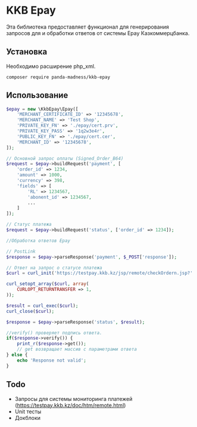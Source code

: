 # KKB Epay

Эта библиотека предоставляет функционал для генерирования запросов для и обработки ответов от системы Epay Казкоммерцбанка.

## Установка

Необходимо расширение php_xml.

```
composer require panda-madness/kkb-epay
```

## Использование

```php
$epay = new \KkbEpay\Epay([
    'MERCHANT_CERTIFICATE_ID' => '12345678',
    'MERCHANT_NAME' => 'Test Shop',
    'PRIVATE_KEY_FN' => './epay/cert.prv',
    'PRIVATE_KEY_PASS' => '1q2w3e4r',
    'PUBLIC_KEY_FN' => './epay/cert.cer',
    'MERCHANT_ID' => '12345678',
]);

// Основной запрос оплаты (Signed_Order_B64)
$request = $epay->buildRequest('payment', [
    'order_id' => 1234,
    'amount' => 1000,
    'currency' => 398,
    'fields' => [
        'RL' => 1234567,
        'abonent_id' => 1234567,
        ...
    ]
]);

// Статус платежа
$request = $epay->buildRequest('status', ['order_id' => 1234]);
```
```php
//Обработка ответов Epay

// PostLink
$response = $epay->parseResponse('payment', $_POST['response']);

// Ответ на запрос о статусе платежа
$curl = curl_init('https://testpay.kkb.kz/jsp/remote/checkOrdern.jsp?' . urlencode($request));

curl_setopt_array($curl, array(
    CURLOPT_RETURNTRANSFER => 1,
));

$result = curl_exec($curl);
curl_close($curl);

$response = $epay->parseResponse('status', $result);

//verify() проверяет подпись ответа.
if($response->verify()) {
    print_r($response->get());
    // get возвращает массив с параметрами ответа
} else {
    echo 'Response not valid';
}
``` 

## Todo

- Запросы для системы мониторинга платежей (https://testpay.kkb.kz/doc/htm/remote.html)
- Unit тесты
- Докблоки